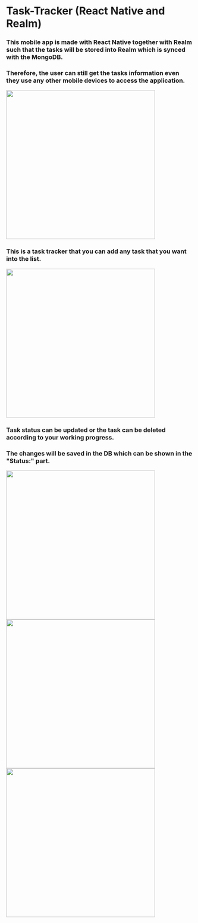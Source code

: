 # Task-Tracker (React Native and Realm)
### This mobile app is made with React Native together with Realm such that the tasks will be stored into Realm which is synced with the MongoDB.  
### Therefore, the user can still get the tasks information even they use any other mobile devices to access the application.
<img src="https://github.com/justinchow3010/Task-Tracker/blob/main/Screenshot_1624614574.png" width="400" />

### This is a task tracker that you can add any task that you want into the list.  

<img src="https://github.com/justinchow3010/Task-Tracker/blob/main/Screenshot_1624614585.png" width="400" />

### Task status can be updated or the task can be deleted according to your working progress.  
### The changes will be saved in the DB which can be shown in the "Status:" part. 
<img src="https://github.com/justinchow3010/Task-Tracker/blob/main/Screenshot_1624614578.png" width="400" />
<img src="https://github.com/justinchow3010/Task-Tracker/blob/main/Screenshot_1624614591.png" width="400" />
<img src="https://github.com/justinchow3010/Task-Tracker/blob/main/Screenshot_1624614581.png" width="400" />

